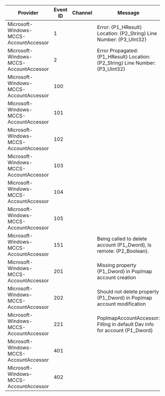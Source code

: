 Provider                                |  Event ID  |  Channel  |  Message
----------------------------------------|------------|-----------|-------------------------------------------------------------------------------
Microsoft-Windows-MCCS-AccountAccessor  |  1         |           |  Error: {P1_HResult} Location: {P2_String} Line Number: {P3_UInt32}
Microsoft-Windows-MCCS-AccountAccessor  |  2         |           |  Error Propagated: {P1_HResult} Location: {P2_String} Line Number: {P3_UInt32}
Microsoft-Windows-MCCS-AccountAccessor  |  100       |           |
Microsoft-Windows-MCCS-AccountAccessor  |  101       |           |
Microsoft-Windows-MCCS-AccountAccessor  |  102       |           |
Microsoft-Windows-MCCS-AccountAccessor  |  103       |           |
Microsoft-Windows-MCCS-AccountAccessor  |  104       |           |
Microsoft-Windows-MCCS-AccountAccessor  |  105       |           |
Microsoft-Windows-MCCS-AccountAccessor  |  151       |           |  Being called to delete account {P1_Dword}, Is remote: {P2_Boolean}.
Microsoft-Windows-MCCS-AccountAccessor  |  201       |           |  Missing property {P1_Dword} in PopImap account creation
Microsoft-Windows-MCCS-AccountAccessor  |  202       |           |  Should not delete property {P1_Dword} in PopImap account modification
Microsoft-Windows-MCCS-AccountAccessor  |  221       |           |  PopImapAccountAccessor: Filling in default Dav info for account {P1_Dword}
Microsoft-Windows-MCCS-AccountAccessor  |  401       |           |
Microsoft-Windows-MCCS-AccountAccessor  |  402       |           |